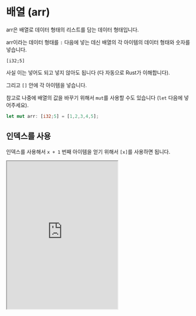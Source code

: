 # 배열 (arr)

arr은 배열로 데이터 형태의 리스트를 담는 데이터 형태입니다.

arr이라는 데이터 형태를 `:` 다음에 넣는 데신 배열의 각 아이템의 데이터 형태와 숫자를 넣습니다.

```
[i32;5]
```

사실 이는 넣어도 되고 넣지 않아도 됩니다 (다 자동으로 Rust가 이해합니다).

그리고 `[]` 안에 각 아이템을 넣습니다.

참고로 나중에 배열의 값을 바꾸기 위해서 `mut`를 사용할 수도 있습니다 (`let` 다음에 넣어주세요).

```rust
let mut arr: [i32;5] = [1,2,3,4,5];
```

## 인덱스를 사용

인덱스를 사용해서 `x + 1` 번째 아이템을 얻기 위해서 `[x]`를 사용하면 됩니다.

<iframe
  loading="lazy"
  title="Rust IDLE"
  src="https://play.rust-lang.org/?version=stable&mode=debug&edition=2021&code=fn%20main()%20%7B%0A%20%20%20%20let%20s%3A%20%5Bi32%3B%205%5D%20%3D%20%5B1%2C%202%2C%203%2C%204%2C%205%5D%3B%0A%20%20%20%20%0A%20%20%20%20println!(%22%7B%7D%22%2C%20s%5B0%5D)%3B%0A%20%20%20%20println!(%22%7B%7D%22%2C%20s%5B1%5D)%3B%0A%7D"
  height="400"
/>

## {:?} 사용하기

배열을 출력하기 위해서 디버깅 특성 `{:?}`를 사용합니다.

<iframe
  loading="lazy"
  title="Rust IDLE"
  src="https://play.rust-lang.org/?version=stable&mode=debug&edition=2021&code=fn%20main()%20%7B%0D%0A%20%20%20%20let%20val1%3A%20%5Bf32%3B%205%5D%20%3D%20%5B3.1%2C%203.14%2C%203.141%2C%203.1415%2C%203.14159%5D%3B%0D%0A%20%20%20%20%0D%0A%20%20%20%20println!(%22%7B%3A%3F%7D%22%2C%20val1)%3B%0D%0A%7D"
  height="400"
/>

## `len()`, is_empty() 메서드

`len()`을 사용하면 배열의 길이를 출력할 수 있습니다.

`is_empty()`를 사용하면 배열이 비어있는지 아닌지 확인할 수 있습니다.

<iframe
  loading="lazy"
  title="Rust IDLE"
  src="https://play.rust-lang.org/?version=stable&mode=debug&edition=2021&code=fn%20main()%20%7B%0D%0A%20%20%20%20let%20val1%3A%20%5Bf32%3B%205%5D%20%3D%20%5B3.1%2C%203.14%2C%203.141%2C%203.1415%2C%203.14159%5D%3B%0D%0A%20%20%20%20%0D%0A%20%20%20%20println!(%22%EA%B8%B8%EC%9D%B4%3A%20%7B%7D%22%2C%20val1.len())%3B%0D%0A%20%20%20%20println!(%22%EB%B9%84%EC%96%B4%20%EC%9E%88%EB%82%98%EC%9A%94%3F%3A%20%7B%7D%22%2C%20val1.is_empty())%3B%0D%0A%7D"
  height="400"
/>

## `swap()` 메서드

`swap()`를 사용하면 인덱스에 있는 값을 바꿀 수 있습니다.

0, 1이면 첫 번쨰 값과 두 번째 값이 배열에서 위치를 바꿉니다.

참고로 배열의 값을 바꾸니 `mut` 형태의 변수를 사용해야 합니다.

<iframe
  loading="lazy"
  title="Rust IDLE"
  src="https://play.rust-lang.org/?version=stable&mode=debug&edition=2021&code=fn%20main()%20%7B%0D%0A%20%20%20%20let%20mut%20val1%3A%20%5Bf32%3B%205%5D%20%3D%20%5B3.1%2C%203.14%2C%203.141%2C%203.1415%2C%203.14159%5D%3B%0D%0A%20%20%20%20%0D%0A%20%20%20%20val1.swap(0%2C%201)%3B%0D%0A%20%20%20%20%0D%0A%20%20%20%20println!(%22%7B%3A%3F%7D%22%2C%20val1)%3B%0D%0A%7D"
  height="400"
/>

## `reverse()` 메서드

`reverse()`를 사용하면 배열의 순서를 뒤집어줍니다.

참고로 배열의 값을 바꾸니 `mut` 형태의 변수를 사용해야 합니다.

<iframe
  loading="lazy"
  title="Rust IDLE"
  src="https://play.rust-lang.org/?version=stable&mode=debug&edition=2021&code=fn%20main()%20%7B%0D%0A%20%20%20%20let%20mut%20val1%3A%20%5Bf32%3B%205%5D%20%3D%20%5B3.1%2C%203.14%2C%203.141%2C%203.1415%2C%203.14159%5D%3B%0D%0A%20%20%20%20%0D%0A%20%20%20%20val1.reverse()%3B%0D%0A%20%20%20%20%0D%0A%20%20%20%20println!(%22%EB%92%A4%EC%A7%91%ED%9E%98%3A%20%7B%3A%3F%7D%22%2C%20val1)%3B%0D%0A%7D"
  height="400"
/>
